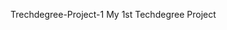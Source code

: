 Trechdegree-Project-1
My 1st Techdegree Project 

<!-- This project is an exercise in creating a webpage profile-->
